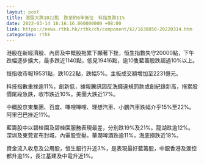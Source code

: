 ```yaml
---
layout: post
title: 港股大跌1022點　跌至約6年低位　科指急跌11%
date: 2022-03-14 16:16:16.000000000 +08:00
link: https://news.rthk.hk/rthk/ch/component/k2/1638850-20220314.htm
categories: rthk
---
```


港股在新經濟股、內房及中概股拖累下顯著下挫，恒生指數失守20000點，下午跌幅逐步擴大，最多跌近1140點，低見19416點，逾10隻藍籌股跌超過10%以上。

恒指收市報19531點，跌1022點，跌幅5%。主板成交額增加至2231億元。

科技指數重挫逾11%，創新低，據報騰訊因反洗錢違規罰款或創紀錄新高，拖累股價尾段急跌，收市跌近10%。美團大跌近17%。

中概股京東集團、百度、嗶哩嗶哩、理想汽車、小鵬汽車跌幅介乎15%至22%。阿里巴巴挫近11%。

藍籌股中以碧桂園及碧桂園服務表現最差，分別跌19%及21%。龍湖跌逾12%。深圳及東莞宣布封城，內需股受壓。華潤啤酒跌逾11%，海底撈跌近18%。

資金流入收息及公用股，恒生銀行升近3%，是表現最好藍籌股，中銀香港及滙控都升逾1%，長江基建及中電升近1%。
